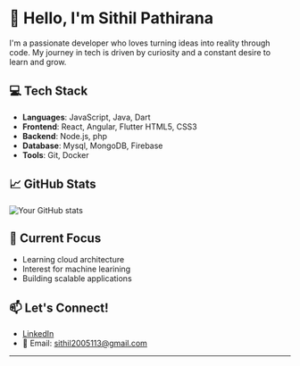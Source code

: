 # 👋 Hello, I'm Sithil Pathirana

I'm a passionate developer who loves turning ideas into reality through code. My journey in tech is driven by curiosity and a constant desire to learn and grow.

## 💻 Tech Stack
- **Languages**: JavaScript, Java, Dart
- **Frontend**: React, Angular, Flutter HTML5, CSS3
- **Backend**: Node.js, php
- **Database**: Mysql, MongoDB, Firebase
- **Tools**: Git, Docker

## 📈 GitHub Stats
![Your GitHub stats](https://github-readme-stats.vercel.app/api?username=sithiiir&show_icons=true&theme=radical)

## 🎯 Current Focus
- Learning cloud architecture
- Interest for machine learining
- Building scalable applications
  

## 📫 Let's Connect!
- [LinkedIn](https://linkedin.com/in/sithil-pathirana/)
- 📧 Email: sithil2005113@gmail.com



---
